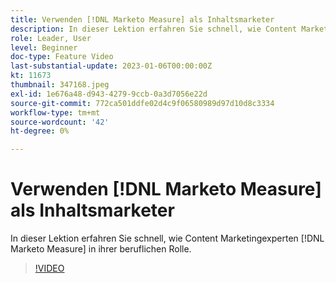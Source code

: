 ```yaml
---
title: Verwenden [!DNL Marketo Measure] als Inhaltsmarketer
description: In dieser Lektion erfahren Sie schnell, wie Content Marketingexperten [!DNL Marketo Measure] in ihrer beruflichen Rolle.
role: Leader, User
level: Beginner
doc-type: Feature Video
last-substantial-update: 2023-01-06T00:00:00Z
kt: 11673
thumbnail: 347168.jpeg
exl-id: 1e676a48-d943-4279-9ccb-0a3d7056e22d
source-git-commit: 772ca501ddfe02d4c9f06580989d97d10d8c3334
workflow-type: tm+mt
source-wordcount: '42'
ht-degree: 0%

---
```


# Verwenden [!DNL Marketo Measure] als Inhaltsmarketer

In dieser Lektion erfahren Sie schnell, wie Content Marketingexperten [!DNL Marketo Measure] in ihrer beruflichen Rolle.

>[!VIDEO](https://video.tv.adobe.com/v/347168/?quality=12&learn=on)
